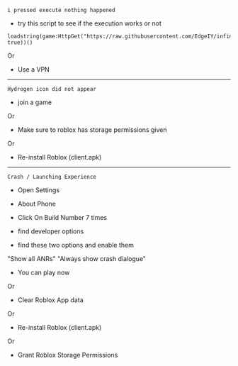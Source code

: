 ```i pressed execute nothing happened```

- try this script to see if the execution works or not

```
loadstring(game:HttpGet("https://raw.githubusercontent.com/EdgeIY/infiniteyield/master/source", true))()
```

Or

- Use a VPN

-------

```Hydrogen icon did not appear```

- join a game

Or

- Make sure to roblox has storage permissions given

Or

- Re-install Roblox (client.apk)

-------

```Crash / Launching Experience```


- Open Settings


- About Phone


- Click On Build Number 7 times


- find developer options


- find these two options and enable them


"Show all ANRs" 
"Always show crash dialogue"


- You can play now

Or

- Clear Roblox App data

Or

- Re-install Roblox (client.apk)

Or

- Grant Roblox Storage Permissions
